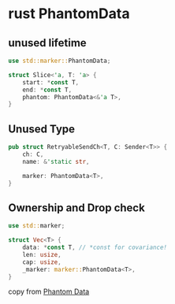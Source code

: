 # rust PhantomData

## unused lifetime

``` rust
use std::marker::PhantomData;

struct Slice<'a, T: 'a> {
    start: *const T,
    end: *const T,
    phantom: PhantomData<&'a T>,
}
```


## Unused Type

``` rust
pub struct RetryableSendCh<T, C: Sender<T>> {
    ch: C,
    name: &'static str,

    marker: PhantomData<T>,
}
```

## Ownership and Drop check

``` rust
use std::marker;

struct Vec<T> {
    data: *const T, // *const for covariance!
    len: usize,
    cap: usize,
    _marker: marker::PhantomData<T>,
}
```
copy from [Phantom Data](https://www.jianshu.com/p/8554bbf13a02)
